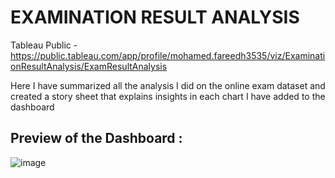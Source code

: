 
# EXAMINATION RESULT ANALYSIS

Tableau Public - https://public.tableau.com/app/profile/mohamed.fareedh3535/viz/ExaminationResultAnalysis/ExamResultAnalysis


Here I have summarized all the analysis I did on the online exam dataset and created a story sheet that explains insights in  each chart I have added to the dashboard



## Preview of the Dashboard :

![image](https://github.com/jeelan-ds786/Kalvee-Buisness-Case-Study/assets/97782415/51fba9a2-eba4-4eec-8959-644a2acae689)


<br><br>


